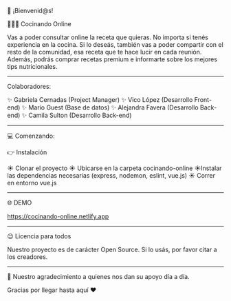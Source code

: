 

👋​ ¡Bienvenid@s!

👩🏻‍🍳 Cocinando Online

Vas a poder consultar online la receta que quieras. No importa si tenés experiencia en la cocina. Si lo deseás, también vas a poder compartir con el resto de la comunidad, esa receta que te hace lucir en cada reunión. Además, podrás comprar recetas premium e informarte sobre los mejores tips nutricionales.

---------------------------------------------------------------

Colaboradores:

✨​ Gabriela Cernadas (Project Manager)
✨​ Vico López (Desarrollo Front-end)
✨​ Mario Guest (Base de datos)
✨​ Alejandra Favera (Desarrollo Back-end)
✨​ Camila Sulton (Desarrollo Back-end)

---------------------------------------------------------------

💻 Comenzando:

👉​ Instalación

☀️​ Clonar el proyecto
☀️​ Ubicarse en la carpeta cocinando-online
☀️​ Instalar las dependencias necesarias (express, nodemon, eslint, vue.js)
☀️​ Correr en entorno vue.js

---------------------------------------------------------------

🌐 DEMO

https://cocinando-online.netlify.app

---------------------------------------------------------------

😉​ Licencia para todos

Nuestro proyecto es de carácter Open Source. Si lo usás, por favor citar a los creadores.

---------------------------------------------------------------

🎁​ Nuestro agradecimiento a quienes nos dan su apoyo día a día.

Gracias por llegar hasta aquí ❤️
